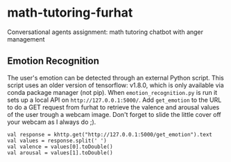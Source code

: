 # math-tutoring-furhat
Conversational agents assignment: math tutoring chatbot with anger management

## Emotion Recognition
The user's emotion can be detected through an external Python script. This script uses an older 
version of tensorflow: v1.8.0, which is only available via conda package manager (not pip). When 
`emotion_recognition.py` is run it sets up a local API on `http://127.0.0.1:5000/`. Add 
`get_emotion` to the URL to do a GET request from furhat to retrieve the valence and 
arousal values of the user trough a webcam image. Don't forget to slide the little cover off your 
webcam as I always do ;).

```
val response = khttp.get("http://127.0.0.1:5000/get_emotion").text
val values = response.split(' ')
val valence = values[0].toDouble()
val arousal = values[1].toDouble()
```
